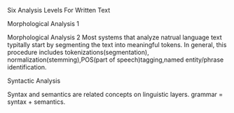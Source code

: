 Six Analysis Levels For Written Text

Morphological Analysis 1


Morphological Analysis 2
Most systems that analyze natrual language text typitally start by segmenting the text into meaningful tokens.
In general, this procedure includes tokenizations(segmentation), normalization(stemming),POS(part of speech)tagging,named entity/phrase identification.


Syntactic Analysis

Syntax and semantics are related concepts on linguistic layers.
grammar = syntax + semantics.

